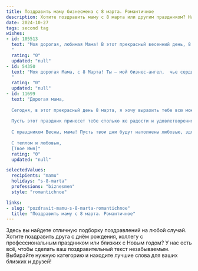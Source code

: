 ```yaml
---
title: Поздравить маму бизнесмена с 8 марта. Романтичное
description: Хотите поздравить маму с 8 марта или другим праздником? Наш ИИ создаст незабываемое поздравление, а вы обязательно выделитесь среди других.  
date: 2024-10-27
tags: second tag
wishes:
- id: 105513
  text: "Моя дорогая, любимая Мама! В этот прекрасный весенний день, 8 Марта, позволь мне выразить тебе всю свою безграничную любовь и восхищение. Ты – моя муза, моя опора, мой самый верный друг.  Твоя сила духа, твой неуёмный оптимизм и  талант справляться с любыми трудностями всегда служили мне примером.  Даже в суете деловой жизни я никогда не забываю о твоей нежной заботе и  тепле, которые согревают мое сердце. Пусть этот день будет наполнен радостью, счастьем и  нежностью, а все твои мечты непременно сбудутся! С праздником, моя любимая!
  "
  rating: "0"
  updated: "null"
- id: 54350
  text: "Моя дорогая Мама, с 8 Марта! Ты – мой бизнес-ангел,  чье сердце бьется в ритме успеха. Желаю тебе, чтобы все твои мечты сбывались, а  жизнь была полна  радости, любви и вдохновения!
  "
  rating: "0"
  updated: "null"
- id: 11699
  text: "Дорогая мама,
  
  Сегодня, в этот прекрасный день 8 марта, я хочу выразить тебе всю мою любовь и благодарность. Ты не только замечательная мама, но и исключительный бизнесмен, который вдохновляет меня каждый день. Твоя целеустремленность, мудрость и забота делают тебя неповторимой.
  
  Пусть этот праздник принесет тебе столько же радости и удовлетворения, сколько ты даришь другим. Твои успехи в бизнесе — это лишь часть того, что делает тебя уникальной и сильной женщиной. Я счастлив, что ты моя мама, и горжусь тобой более чем когда-либо.
  
  С праздником Весны, мама! Пусть твои дни будут наполнены любовью, здоровьем и процветанием. Ты заслуживаешь всего самого лучшего.
  
  С теплом и любовью,
  [Твое Имя]"
  rating: "0"
  updated: "null"

selectedValues:
  recipients: "mamu"
  holidays: "s-8-marta"
  professions: "biznesmen"
  style: "romantichnoe"

links:
- slug: "pozdravit-mamu-s-8-marta-romantichnoe"
  title: "Поздравить маму с 8 марта. Романтичное"
---
```


Здесь вы найдете отличную подборку поздравлений на любой случай.
Хотите поздравить друга с днём рождения, коллегу с профессиональным праздником или близких с Новым годом? У нас есть всё, чтобы сделать ваш поздравительный текст незабываемым. Выбирайте нужную категорию и находите лучшие слова для ваших близких и друзей!
